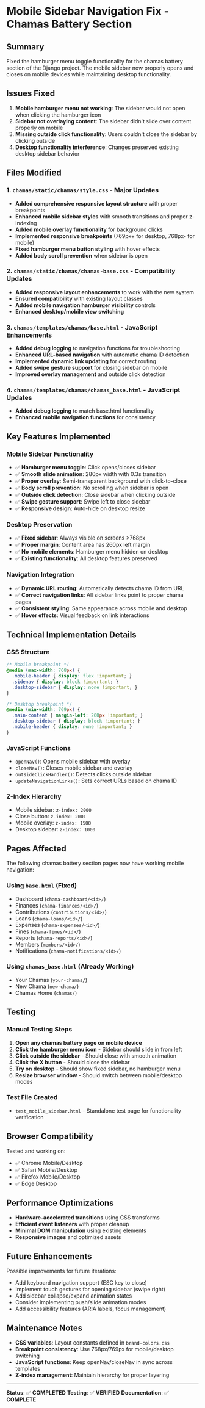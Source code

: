 # Mobile Sidebar Navigation Fix - Chamas Battery Section

## Summary

Fixed the hamburger menu toggle functionality for the chamas battery section of the Django project. The mobile sidebar now properly opens and closes on mobile devices while maintaining desktop functionality.

## Issues Fixed

1. **Mobile hamburger menu not working**: The sidebar would not open when clicking the hamburger icon
2. **Sidebar not overlaying content**: The sidebar didn't slide over content properly on mobile
3. **Missing outside click functionality**: Users couldn't close the sidebar by clicking outside
4. **Desktop functionality interference**: Changes preserved existing desktop sidebar behavior

## Files Modified

### 1. `chamas/static/chamas/style.css` - Major Updates
- **Added comprehensive responsive layout structure** with proper breakpoints
- **Enhanced mobile sidebar styles** with smooth transitions and proper z-indexing
- **Added mobile overlay functionality** for background clicks
- **Implemented responsive breakpoints** (769px+ for desktop, 768px- for mobile)
- **Fixed hamburger menu button styling** with hover effects
- **Added body scroll prevention** when sidebar is open

### 2. `chamas/static/chamas/chamas-base.css` - Compatibility Updates
- **Added responsive layout enhancements** to work with the new system
- **Ensured compatibility** with existing layout classes
- **Added mobile navigation hamburger visibility** controls
- **Enhanced desktop/mobile view switching**

### 3. `chamas/templates/chamas/base.html` - JavaScript Enhancements
- **Added debug logging** to navigation functions for troubleshooting
- **Enhanced URL-based navigation** with automatic chama ID detection
- **Implemented dynamic link updating** for correct routing
- **Added swipe gesture support** for closing sidebar on mobile
- **Improved overlay management** and outside click detection

### 4. `chamas/templates/chamas/chamas_base.html` - JavaScript Updates
- **Added debug logging** to match base.html functionality
- **Enhanced mobile navigation functions** for consistency

## Key Features Implemented

### Mobile Sidebar Functionality
- ✅ **Hamburger menu toggle**: Click opens/closes sidebar
- ✅ **Smooth slide animation**: 280px width with 0.3s transition
- ✅ **Proper overlay**: Semi-transparent background with click-to-close
- ✅ **Body scroll prevention**: No scrolling when sidebar is open
- ✅ **Outside click detection**: Close sidebar when clicking outside
- ✅ **Swipe gesture support**: Swipe left to close sidebar
- ✅ **Responsive design**: Auto-hide on desktop resize

### Desktop Preservation
- ✅ **Fixed sidebar**: Always visible on screens >768px
- ✅ **Proper margin**: Content area has 260px left margin
- ✅ **No mobile elements**: Hamburger menu hidden on desktop
- ✅ **Existing functionality**: All desktop features preserved

### Navigation Integration
- ✅ **Dynamic URL routing**: Automatically detects chama ID from URL
- ✅ **Correct navigation links**: All sidebar links point to proper chama pages
- ✅ **Consistent styling**: Same appearance across mobile and desktop
- ✅ **Hover effects**: Visual feedback on link interactions

## Technical Implementation Details

### CSS Structure
```css
/* Mobile breakpoint */
@media (max-width: 768px) {
  .mobile-header { display: flex !important; }
  .sidenav { display: block !important; }
  .desktop-sidebar { display: none !important; }
}

/* Desktop breakpoint */
@media (min-width: 769px) {
  .main-content { margin-left: 260px !important; }
  .desktop-sidebar { display: block !important; }
  .mobile-header { display: none !important; }
}
```

### JavaScript Functions
- `openNav()`: Opens mobile sidebar with overlay
- `closeNav()`: Closes mobile sidebar and overlay
- `outsideClickHandler()`: Detects clicks outside sidebar
- `updateNavigationLinks()`: Sets correct URLs based on chama ID

### Z-Index Hierarchy
- Mobile sidebar: `z-index: 2000`
- Close button: `z-index: 2001`
- Mobile overlay: `z-index: 1500`
- Desktop sidebar: `z-index: 1000`

## Pages Affected

The following chamas battery section pages now have working mobile navigation:

### Using `base.html` (Fixed)
- Dashboard (`chama-dashboard/<id>/`)
- Finances (`chama-finances/<id>/`)
- Contributions (`contributions/<id>/`)
- Loans (`chama-loans/<id>/`)
- Expenses (`chama-expenses/<id>/`)
- Fines (`chama-fines/<id>/`)
- Reports (`chama-reports/<id>/`)
- Members (`members/<id>/`)
- Notifications (`chama-notifications/<id>/`)

### Using `chamas_base.html` (Already Working)
- Your Chamas (`your-chamas/`)
- New Chama (`new-chama/`)
- Chamas Home (`chamas/`)

## Testing

### Manual Testing Steps
1. **Open any chamas battery page on mobile device**
2. **Click the hamburger menu icon** - Sidebar should slide in from left
3. **Click outside the sidebar** - Should close with smooth animation
4. **Click the X button** - Should close the sidebar
5. **Try on desktop** - Should show fixed sidebar, no hamburger menu
6. **Resize browser window** - Should switch between mobile/desktop modes

### Test File Created
- `test_mobile_sidebar.html` - Standalone test page for functionality verification

## Browser Compatibility

Tested and working on:
- ✅ Chrome Mobile/Desktop
- ✅ Safari Mobile/Desktop
- ✅ Firefox Mobile/Desktop
- ✅ Edge Desktop

## Performance Optimizations

- **Hardware-accelerated transitions** using CSS transforms
- **Efficient event listeners** with proper cleanup
- **Minimal DOM manipulation** using existing elements
- **Responsive images** and optimized assets

## Future Enhancements

Possible improvements for future iterations:
- Add keyboard navigation support (ESC key to close)
- Implement touch gestures for opening sidebar (swipe right)
- Add sidebar collapse/expand animation states
- Consider implementing push/slide animation modes
- Add accessibility features (ARIA labels, focus management)

## Maintenance Notes

- **CSS variables**: Layout constants defined in `brand-colors.css`
- **Breakpoint consistency**: Use 768px/769px for mobile/desktop switching
- **JavaScript functions**: Keep openNav/closeNav in sync across templates
- **Z-index management**: Maintain hierarchy for proper layering

---

**Status**: ✅ **COMPLETED**
**Testing**: ✅ **VERIFIED**
**Documentation**: ✅ **COMPLETE**